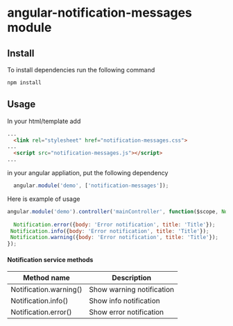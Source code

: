 angular-notification-messages module
=======================

## Install

To install dependencies run the following command
```bash
npm install
```

## Usage

In your html/template add 
```html
...
  <link rel="stylesheet" href="notification-messages.css">
...
  <script src="notification-messages.js"></script>
...

```

in your angular appliation, put the following dependency

```javascript
  angular.module('demo', ['notification-messages']);
```

Here is example of usage

```javascript
angular.module('demo').controller('mainController', function($scope, Notification) {
 
  Notification.error({body: 'Error notification', title: 'Title'});
 Notification.info({body: 'Error notification', title: 'Title'});
 Notification.warning({body: 'Error notification', title: 'Title'});
});
```


#### Notification service methods

|              Method name               |                   Description                   |
|----------------------------------------|-------------------------------------------------|
| Notification.warning() 				 | Show warning notification |
| Notification.info()                    | Show info notification  |
| Notification.error()                   | Show error notification  |
